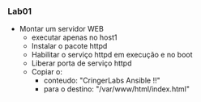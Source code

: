 ### Lab01

- Montar um servidor WEB
    - executar apenas no host1
    - Instalar o pacote httpd
    - Habilitar o serviço httpd em execução e no boot
    - Liberar porta de serviço httpd
    - Copiar o:
        - conteudo: "CringerLabs Ansible !!"
        - para o destino: "/var/www/html/index.html"
